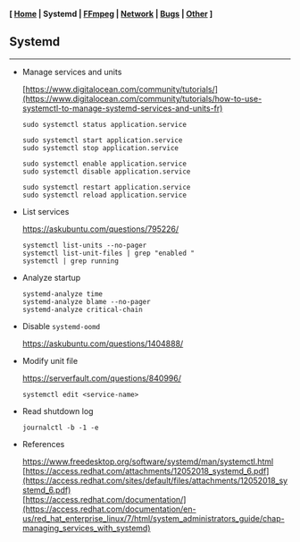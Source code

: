 **[ [Home](00-Home.html) | Systemd | [FFmpeg](02-FFmpeg.html) | [Network](03-Network.html) | [Bugs](04-Bugs.html) | [Other](99-Other.html) ]**

## Systemd

---

* Manage services and units
    
    [https://www.digitalocean.com/community/tutorials/](https://www.digitalocean.com/community/tutorials/how-to-use-systemctl-to-manage-systemd-services-and-units-fr)  
    
    ```
    sudo systemctl status application.service
    ```
    ```
    sudo systemctl start application.service
    sudo systemctl stop application.service
    ```
    ```
    sudo systemctl enable application.service
    sudo systemctl disable application.service
    ```
    ```
    sudo systemctl restart application.service
    sudo systemctl reload application.service
    ```

* List services
    
    https://askubuntu.com/questions/795226/  
    
    ```
    systemctl list-units --no-pager
    systemctl list-unit-files | grep "enabled "
    systemctl | grep running
    ```
* Analyze startup

    ```
    systemd-analyze time
    systemd-analyze blame --no-pager
    systemd-analyze critical-chain
    ```

* Disable `systemd-oomd`
    
    https://askubuntu.com/questions/1404888/  
    
* Modify unit file
    
    https://serverfault.com/questions/840996/  
    
    ```
    systemctl edit <service-name>
    ```

* Read shutdown log

    ```
    journalctl -b -1 -e
    ```
    
* References
    
    https://www.freedesktop.org/software/systemd/man/systemctl.html  
    [https://access.redhat.com/attachments/12052018_systemd_6.pdf](https://access.redhat.com/sites/default/files/attachments/12052018_systemd_6.pdf)  
    [https://access.redhat.com/documentation/](https://access.redhat.com/documentation/en-us/red_hat_enterprise_linux/7/html/system_administrators_guide/chap-managing_services_with_systemd)  



